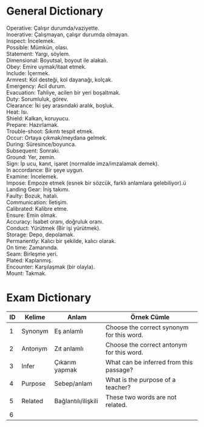 # General Dictionary  
Operative: Çalışır durumda/vaziyette.  
Inoerative: Çalışmayan, çalışır durumda olmayan.  
Inspect: İncelemek.  
Possible: Mümkün, olası.  
Statement: Yargı, söylem.  
Dimensional: Boyutsal, boyout ile alakalı.  
Obey: Emire uymak/itaat etmek.  
Include: İçermek.  
Armrest: Kol desteği, kol dayanağı, kolçak.  
Emergency: Acil durum.  
Evacuation: Tahliye, acilen bir yeri boşaltmak.  
Duty: Sorumluluk, görev.  
Clearance: İki şey arasındaki aralık, boşluk.  
Heat: Isı.  
Shield: Kalkan, koruyucu.  
Prepare: Hazırlamak.  
Trouble-shoot: Sıkıntı tespit etmek.  
Occur: Ortaya çıkmak/meydana gelmek.  
During: Süresince/boyunca.  
Subsequent: Sonraki.  
Ground: Yer, zemin.  
Sign: İp ucu, kanıt, işaret (normalde imza/imzalamak demek).  
In accordance: Bir şeye uygun.  
Examine: İncelemek.  
Impose: Empoze etmek (esnek bir sözcük, farklı anlamlara gelebiliyor).ü  
Landing Gear: İniş takımı.  
Faulty: Bozuk, hatalı.  
Communication: İletişim.  
Calibrated: Kalibre etme.  
Ensure: Emin olmak.  
Accuracy: İsabet oranı, doğruluk oranı.  
Conduct: Yürütmek (Bir işi yürütmek).  
Storage: Depo, depolamak.  
Permanently: Kalıcı bir şekilde, kalıcı olarak.  
On time: Zamanında.  
Seam: Birleşme yeri.  
Plated: Kaplanmış.  
Encounter: Karşılaşmak (bir olayla).  
Mount: Takmak.  

# Exam Dictionary  

| ID  | Kelime  | Anlam               | Örnek Cümle                               |  
| --- | ------- | ------------------- | ----------------------------------------- |  
| 1   | Synonym | Eş anlamlı          | Choose the correct synonym for this word. |  
| 2   | Antonym | Zıt anlamlı         | Choose the correct antonym for this word. |  
| 3   | Infer   | Çıkarım yapmak      | What can be inferred from this passage?   |  
| 4   | Purpose | Sebep/anlam         | What is the purpose of a teacher?         |  
| 5   | Related | Bağlantılı/ilişkili | These two words are not related.          |  
| 6   |         |                     |                                           |  
